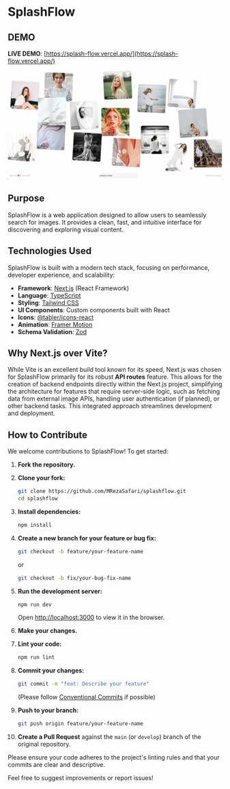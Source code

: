 # SplashFlow

## DEMO

**LIVE DEMO**: [https://splash-flow.vercel.app/](https://splash-flow.vercel.app/)

![Watch the video](demo.png)

## Purpose

SplashFlow is a web application designed to allow users to seamlessly search for images. It provides a clean, fast, and intuitive interface for discovering and exploring visual content.

## Technologies Used

SplashFlow is built with a modern tech stack, focusing on performance, developer experience, and scalability:

*   **Framework**: [Next.js](https://nextjs.org/) (React Framework)
*   **Language**: [TypeScript](https://www.typescriptlang.org/)
*   **Styling**: [Tailwind CSS](https://tailwindcss.com/)
*   **UI Components**: Custom components built with React
*   **Icons**: [@tabler/icons-react](https://tabler-icons.io/)
*   **Animation**: [Framer Motion](https://www.framer.com/motion/)
*   **Schema Validation**: [Zod](https://zod.dev/)

## Why Next.js over Vite?

While Vite is an excellent build tool known for its speed, Next.js was chosen for SplashFlow primarily for its robust **API routes** feature. This allows for the creation of backend endpoints directly within the Next.js project, simplifying the architecture for features that require server-side logic, such as fetching data from external image APIs, handling user authentication (if planned), or other backend tasks. This integrated approach streamlines development and deployment.

## How to Contribute

We welcome contributions to SplashFlow! To get started:

1.  **Fork the repository.**
2.  **Clone your fork:**
    ```bash
    git clone https://github.com/MRezaSafari/splashflow.git
    cd splashflow
    ```
3.  **Install dependencies:**
    ```bash
    npm install
    ```
4.  **Create a new branch for your feature or bug fix:**
    ```bash
    git checkout -b feature/your-feature-name
    ```
    or
    ```bash
    git checkout -b fix/your-bug-fix-name
    ```
5.  **Run the development server:**
    ```bash
    npm run dev
    ```
    Open [http://localhost:3000](http://localhost:3000) to view it in the browser.

6.  **Make your changes.**
7.  **Lint your code:**
    ```bash
    npm run lint
    ```
8.  **Commit your changes:**
    ```bash
    git commit -m "feat: Describe your feature"
    ```
    (Please follow [Conventional Commits](https://www.conventionalcommits.org/) if possible)
9.  **Push to your branch:**
    ```bash
    git push origin feature/your-feature-name
    ```
10. **Create a Pull Request** against the `main` (or `develop`) branch of the original repository.

Please ensure your code adheres to the project's linting rules and that your commits are clear and descriptive.

Feel free to suggest improvements or report issues!
